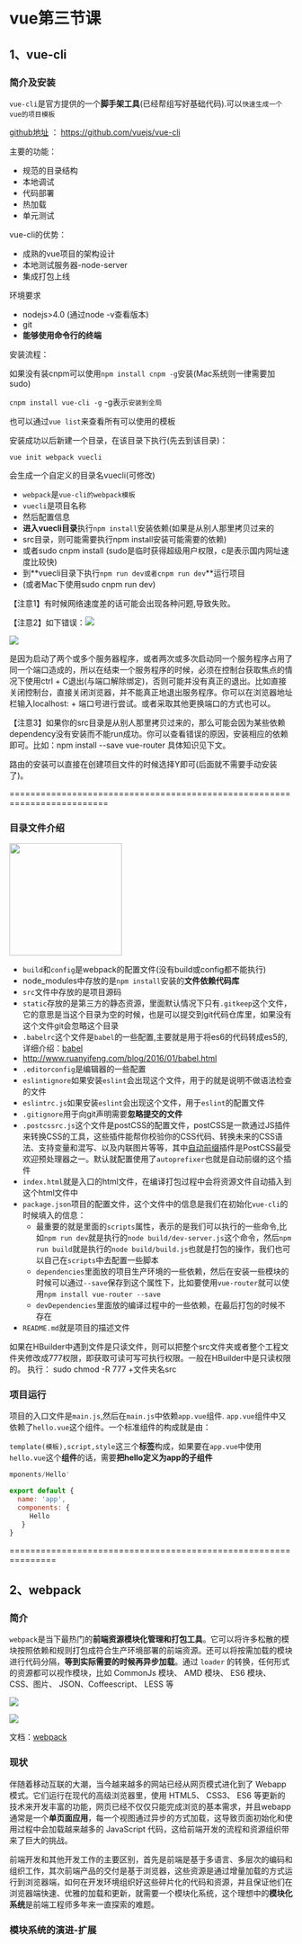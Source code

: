 # vue第三节课

## 1、vue-cli

### 简介及安装

`vue-cli`是官方提供的一个**脚手架工具**(已经帮组写好基础代码).可以`快速生成一个vue的项目模板`

[github地址](https://github.com/vuejs/vue-cli)  ： https://github.com/vuejs/vue-cli

主要的功能：

* 规范的目录结构
* 本地调试
* 代码部署
* 热加载
* 单元测试

vue-cli的优势：

* 成熟的vue项目的架构设计
* 本地测试服务器-node-server
* 集成打包上线

环境要求

* nodejs>4.0  (通过node   -v查看版本)
* git
* **能够使用命令行的终端**

安装流程：

如果没有装cnpm可以使用`npm install cnpm -g`安装(Mac系统则一律需要加sudo)

`cnpm install vue-cli -g`  -g表示`安装到全局`

也可以通过`vue list`来查看所有可以使用的模板

安装成功以后新建一个目录，在该目录下执行(先去到该目录)：

   `vue init webpack vuecli`

会生成一个自定义的目录名vuecli(可修改)

- `webpack`是`vue-cli的webpack模板`
- `vuecli`是项目名称
- 然后配置信息
- **进入vuecli目录**执行`npm install`安装依赖(如果是从别人那里拷贝过来的
- src目录，则可能需要执行npm install安装可能需要的依赖)  
- 或者sudo  cnpm install  (sudo是临时获得超级用户权限，c是表示国内网址速度比较快)
- 到**vuecli目录下执行`npm run dev或者cnpm run dev`**运行项目
- (或者Mac下使用sudo  cnpm run  dev)

【注意1】有时候网络速度差的话可能会出现各种问题,导致失败。

【注意2】如下错误：![](XXX)

![](http://i2.muimg.com/567571/c6f87475c1456107.png)

是因为启动了两个或多个服务器程序，或者两次或多次启动同一个服务程序占用了同一个端口造成的，所以在结束一个服务程序的时候，必须在控制台获取焦点的情况下使用ctrl + C退出(与端口解除绑定)，否则可能并没有真正的退出。比如直接关闭控制台，直接关闭浏览器，并不能真正地退出服务程序。你可以在浏览器地址栏输入localhost: + 端口号进行尝试。或者采取其他更换端口的方式也可以。

【注意3】如果你的src目录是从别人那里拷贝过来的，那么可能会因为某些依赖dependency没有安装而不能run成功。你可以查看错误的原因，安装相应的依赖即可。比如：npm install --save  vue-router   具体知识见下文。

路由的安装可以直接在创建项目文件的时候选择Y即可(后面就不需要手动安装了)。

=========================================================================

### 目录文件介绍

<img src="http://i4.buimg.com/567571/60cdfa675f15418a.jpg" width="200">

* `build`和`config`是webpack的配置文件(没有build或config都不能执行)
* node_modules中存放的是`npm install`安装的**文件依赖代码库**
* `src`文件中存放的是项目源码
* `static`存放的是第三方的静态资源，里面默认情况下只有`.gitkeep`这个文件，它的意思是当这个目录为空的时候，也是可以提交到git代码仓库里，如果没有这个文件git会忽略这个目录
* `.babelrc`这个文件是`babel`的一些配置,主要就是用于将es6的代码转成es5的,详细介绍：[babel](http://www.ruanyifeng.com/blog/2016/01/babel.html)
* http://www.ruanyifeng.com/blog/2016/01/babel.html
* `.editorconfig`是编辑器的一些配置
* `eslintignore`如果安装`eslint`会出现这个文件，用于的就是说明不做语法检查的文件
* `eslintrc.js`如果安装`eslint`会出现这个文件，用于`eslint`的配置文件
* `.gitignore`用于向git声明需要**忽略提交的文件**
* `.postcssrc.js`这个文件是postCSS的配置文件，postCSS是一款通过JS插件来转换CSS的工具，这些插件能帮你校验你的CSS代码、转换未来的CSS语法、支持变量和混写、以及内联图片等等，其中[自动前缀](https://github.com/postcss/autoprefixer)插件是PostCSS最受欢迎预处理器之一。默认就配置使用了`autoprefixer`也就是自动前缀的这个插件
* `index.html`就是入口的html文件，在编译打包过程中会将资源文件自动插入到这个html文件中
* `package.json`项目的配置文件，这个文件中的信息是我们在初始化`vue-cli`的时候填入的信息：
  * 最重要的就是里面的`scripts`属性，表示的是我们可以执行的一些命令,比如`npm run dev`就是执行的`node build/dev-server.js`这个命令，然后`npm run build`就是执行的`node build/build.js`也就是打包的操作，我们也可以自己在`scripts`中去配置一些脚本
  * `dependencies`里面放的项目生产环境的一些依赖，然后在安装一些模块的时候可以通过`--save`保存到这个属性下，比如要使用`vue-router`就可以使用`npm install vue-router --save`
  * `devDependencies`里面放的编译过程中的一些依赖，在最后打包的时候不存在
* `README.md`就是项目的描述文件


如果在HBuilder中遇到文件是只读文件，则可以把整个src文件夹或者整个工程文件夹修改成777权限，即获取可读可写可执行权限。一般在HBuilder中是只读权限的。   执行： sudo chmod -R   777   +文件夹名src


### 项目运行

项目的入口文件是`main.js`,然后在`main.js`中依赖`app.vue`组件. `app.vue`组件中又依赖了`hello.vue`这个组件。一个标准组件的构成就是由：

`template(模板),script,style`这三个**标签**构成，如果要在`app.vue`中使用`hello.vue`这个**组件**的话，需要**把hello定义为app的子组件**

```javascript
mponents/Hello'

export default {
  name: 'app',
  components: {
     Hello
   }
}
```

===============================================================

## 2、webpack

### 简介

`webpack`是当下最热门的**前端资源模块化管理和打包工具**。它可以将许多松散的模块按照依赖和规则打包成符合生产环境部署的前端资源。还可以将按需加载的模块进行代码分隔，**等到实际需要的时候再异步加载**。通过 `loader` 的转换，任何形式的资源都可以视作模块，比如 CommonJs 模块、 AMD 模块、 ES6 模块、CSS、图片、 JSON、Coffeescript、 LESS 等

![](http://webpackdoc.com/images/what-is-webpack.png)

<img src="http://webpackdoc.com/images/what-is-webpack.png" >

文档：[webpack](http://webpackdoc.com/index.html)

### 现状

伴随着移动互联的大潮，当今越来越多的网站已经从网页模式进化到了 Webapp 模式。它们运行在现代的高级浏览器里，使用 HTML5、 CSS3、 ES6 等更新的技术来开发丰富的功能，网页已经不仅仅只能完成浏览的基本需求，并且webapp通常是一个**单页面应用**，每一个视图通过异步的方式加载，这导致页面初始化和使用过程中会加载越来越多的 JavaScript 代码，这给前端开发的流程和资源组织带来了巨大的挑战。

前端开发和其他开发工作的主要区别，首先是前端是基于多语言、多层次的编码和组织工作，其次前端产品的交付是基于浏览器，这些资源是通过增量加载的方式运行到浏览器端，如何在开发环境组织好这些碎片化的代码和资源，并且保证他们在浏览器端快速、优雅的加载和更新，就需要一个模块化系统，这个理想中的**模块化系统**是前端工程师多年来一直探索的难题。



### 模块系统的演进-扩展

#### <script>标签

```html
<script src="module1.js"></script>
<script src="module2.js"></script>
<script src="libraryA.js"></script>
<script src="module3.js"></script>
```

这是最原始的 JavaScript 文件加载方式，如果把每一个文件看做是一个模块，那么他们的接口通常是暴露在全局作用域下，也就是定义在 `window` 对象中，不同模块的接口调用都是在一个作用域中，一些复杂的框架，会使用**命名空间**的概念来组织这些模块的接口，典型的例子如 [YUI](http://yuilibrary.com/) 库。

这种原始的加载方式暴露了一些显而易见的弊端：

- 全局作用域下容易造成变量冲突
- 文件只能按照 `<script>` 的书写顺序进行加载，否则可能报错
- 开发人员必须主观解决**模块和代码库的依赖关系**
- 在大型项目中各种资源难以管理，长期积累的问题导致代码库混乱不堪

#### CommonJS(普通JS)

服务器端的 Node.js 遵循 [CommonJS规范](http://wiki.commonjs.org/wiki/CommonJS)，该规范的核心思想是允许模块通过 `require` 方法来**同步加载所要依赖的其他模块**，然后通过 `exports` 或 `module.exports` 来导出需要暴露的接口。

```javascript
require("module");
require("../file.js");
exports.doStuff = function() {};
module.exports = someValue;
```

优点：

- 服务器端模块便于重用
- [NPM](https://www.npmjs.com/) 中已经有超过45万个可以使用模块包
- 简单并容易使用

缺点：

- 同步的模块加载方式不适合在浏览器环境中，同步意味着**阻塞加载**，浏览器资源是**异步加载**的
- 不能非阻塞的并行加载多个模块

实现：

- 服务器端的 [Node.js](http://www.nodejs.org/)
- [Browserify](http://browserify.org/)，浏览器端的 CommonJS 实现，可以使用 NPM 的模块，但是编译打包后的文件体积可能很大
- [modules-webmake](https://github.com/medikoo/modules-webmake)，类似Browserify，还不如 Browserify 灵活
- [wreq](https://github.com/substack/wreq)，Browserify 的前身

================================================================

####AMD

[Asynchronous Module Definition](https://github.com/amdjs/amdjs-api) 规范其实只有一个主要接口 `define(id?, dependencies?, factory)`，它要在声明模块的时候指定所有的依赖 `dependencies`，并且还要当做形参传到 `factory`中，对于依赖的模块提前执行，依赖前置。

```javascript
define("module", ["dep1", "dep2"], function(d1, d2) {
  return someExportedValue;
});
require(["module", "../file"], function(module, file) { /* ... */ });
```

优点：

- 适合在浏览器环境中**异步加载模块**
- 可以**并行加载多个模块**

缺点：

- 提高了开发成本，代码的阅读和书写比较困难，模块定义方式的语义不顺畅
- 不符合通用的模块化思维方式，是一种妥协的实现

实现：

- [RequireJS](http://requirejs.org/)
- [curl](https://github.com/cujojs/curl)

================================================================

#### CMD

[Common Module Definition](https://github.com/cmdjs/specification/blob/master/draft/module.md) 规范和 AMD 很相似，尽量保持简单，并与 CommonJS 和 Node.js 的 Modules 规范保持了很大的兼容性。

```javascript
define(function(require, exports, module) {
  var $ = require('jquery');
  var Spinning = require('./spinning');
  exports.doSomething = ...
  module.exports = ...
})
```

优点：

- 依赖就近，延迟执行
- 可以很容易在 Node.js 中运行

缺点：

- 依赖 SPM 打包，模块的加载逻辑偏重

实现：

- [Sea.js](http://seajs.org/)
- [coolie](https://github.com/cloudcome/coolie)

================================================================

#### ES6 模块

EcmaScript6 标准增加了 JavaScript 语言层面的**模块体系定义**。[ES6 模块](http://es6.ruanyifeng.com/#docs/module)的设计思想，是尽量的静态化，使得编译时就能确定模块的依赖关系，以及输入和输出的变量。CommonJS 和 AMD 模块，都只能在运行时确定这些东西。

```javascript
import "jquery";
export function doStuff() {}
module "localModule" {}
```

优点：

- 容易进行静态分析
- 面向未来的 EcmaScript 标准  如：ES7

缺点：

- 原生浏览器端还没有实现该标准
- 全新的命令字，新版的 Node.js才支持

实现：

- [Babel](https://babeljs.io/)

#### 期望的模块系统

可以兼容多种模块风格，尽量可以利用已有的代码，不仅仅只是JavaScript 模块，还有 **CSS、图片、字体等资源也需要模块化**。

==============================================================

## 单独使用webpack

# 3、Webpack入门指南

### 一、什么是 webpack？

[webpack](http://webpack.github.io/)是一款**模块加载器兼打包工具**，它能把各种资源，例如JS（含JSX）、ES6、样式（含less/sass）、图片等都作为模块来使用和处理。npm是包管理工具。

[更多webpack学习内容](https://github.com/lengziyu/learn-webpack)

[webpack详细教程http://www.cnblogs.com/jaycewu/p/6010872.html]

### 二、安装

```basic
$ npm install webpack -g   (Mac系统在npm之前加sudo)
优先使用：sudo cnpm install webpack -g (c表示国内的网站，速度更快)
```

### 三. 配置

创建 **webpack.config.js** 它的作用和gulpfile.js一样就是一个配置项，设置 webpack 任务功能。

* entry 入口文件 让webpack用哪个文件作为项目的入口
* output 出口 让webpack把处理完成的文件放在哪里
* module 模块 要用什么不同的模块来处理各种类型的文件
* plugins 用于提取多个入口文件的公共脚本部分，然后生成一个 common.js 来方便多页面之间进行复用。
* resolve 用来设置路径指向
* watch 用来监听文件有改动后执行打包

```javascript
module.exports = {
	entry:"xxx",//入口文件
	output:{//出口
		path:"",
		filename:"XXX"
	},
	module:{//模块
		loaders:[
			{test:/\.js$/,loader:""}
		]
	},
	plugins:{},
	resolve:{},
	wacth:true
}
```



### webpack命令

```basic
//直接运行webpack.config.js来打包
$ webpack 

[注意]如果找不到某些插件，则需要在当前目录下和全局目录下各安装一个webpack，这样才能找到某些插件
sudo cnpm install webpack --save-dev
生成一个node_modules才行。

//压缩混淆脚本(使用-p选项)
$ webpack -p    
```

=================================================================

## 在vue-cli中使用webpack

我们可以先从`npm run dev`这个入口开始去分析它.

`npm run dev`其实执行的就是`"dev": "node build/dev-server.js"`这个代码

`build/dev-server.js`这个文件主要是启动一个**node服务器**

在`dev-server.js`中我们可以看到关于`webpackConfig`的配置引入了一个`./webpack.dev.conf`的文件，在`./webpack.dev.conf`文件中又依赖了`./webpack.base.conf`的文件，然后这个`webpack.base.conf`文件就是`webpack`的配置文件了.

### 分析webpack.base.conf的结构

[webpack2.x最新版文档](http://www.css88.com/doc/webpack2/concepts/)

#### entry

入口的配置，它表示webpack编译的入口是指向这个src下的`main.js`

#### output

输出的配置

* `path`:`config.build.assetsRoot`表示输出的一个文件路径，对应的就是`config/index.js`下的`build.assetsRoot`，意思就是会在根目录下创建一个叫dist的文件目录(文件名可修改)
* `filename`：输出文件的名称,`[name]`获取的是`entry`的键，它是一个变量
* `publicPath`:请求的静态资源绝对路径
####resolve

引入的一些模块相关配置

* `extensions`自动补全引入文件的文件后缀
  * `fallback`：**指向的是node_modules文件夹，就是在require找不到这个模块的时候，会去node_modules里面查找**
  * `alias`:提供一些别名
####[module](http://www.css88.com/doc/webpack2/configuration/module/)

这些选项决定了如何处理项目中的[不同类型的模块](http://www.css88.com/doc/webpack2/concepts/modules)，也是webpack最核心的功能

* `rules`:创建模块时，匹配请求的[规则](http://www.css88.com/doc/webpack2/configuration/module/#rule)数组。这些规则能够修改模块的创建方式。这些规则能够对模块(module)应用**加载器(loader)**，或者修改解析器(parser)
  * [加载器](http://www.css88.com/doc/webpack2/loaders/)   loader
  * `include`：只对指定文件目录处理
  * `options`：属性为字符串或对象。值可以传递到 loader 中，将其理解为 loader 选项，由于兼容性原因，也可能有 `query` 属性，它是 `options` 属性的别名。使用 `options` 属性替代
    * `limit`:当文件大小小于10kb的时候，会生成base64串，如果超过的话就会单独生成一个文件，规则就是用`utils.assetsPath`去生成 

#### [plugins](http://www.css88.com/doc/webpack2/plugins/)

插件，webpack 自身的多数功能都使用这个插件接口。这个插件接口使 webpack 变得**极其灵活**

常用的：

* [HotModuleReplacementPlugin](http://www.tuicool.com/articles/aiEva2Q)

  **热更新插件**

* [HtmlWebpackPlugin](http://www.cnblogs.com/haogj/p/5160821.html),该插件可以简化创建调用webpack bundles的html文件


==============================================================

## 4、vue常用插件之vue-router

### 什么是**前端路由?**

根据不同的地址跳转到不同的页面，提到**前端路由**就不得不提**SPA单页应用**，单页面应用就是视觉感觉是页面的切换，但页面其实一直没有刷新，我们是通过js来让页面看起来好像是跳转到了另外一个页面。很多时候项目文件中也只有一个`.html`文件。不需要跟服务器频繁的进行交互，只需要通过**ajax**来**在切换的时候获取最新的数据**，而**不需要把整个页面都重新加载**。而前端路由是**实实在在地切换浏览器地址**，但确实通过js来控制切换的。

[api文档](https://router.vuejs.org/zh-cn/)

### 安装及基础

* 在终端中进入到你的项目目录: `cd 项目路径`
* 在项目目录下执行：`npm install vue-router --save`。后面加上`--save`的原因是要将`vue-router`添加到`package.json`的依赖中(可以在安装完之后去package.json中查看dependencies中是否有vue-router部分)
* 顺序这样也可以：`sudo  npm install --save vue-router`
* 然后在可以项目中引入`vue-router`，比如在`main.js`中

```javascript
/// The Vue build version to load with the `import` command
// (runtime-only or standalone) has been set in webpack.base.conf with an alias.
import Vue from 'vue'
import App from './App'
// 1.引入vue-router及组件
import Router from 'vue-router'
import Hello from './components/Hello'
import Orange from './components/Orange'
import Banana from './components/Banana'

// 2.使用vue-router
Vue.use(Router)
// 3.实例化router这个类
let router = new Router({
	// 5.做映射,什么样的地址,跳转到什么样的页面
	routes:[
		{
          	// path:路径
			path:'/',
          	// 跳转的组件
			component:Hello
		},
		{
			path:'/orange',
			component:Orange
		},
		{
			path:'/banana',
			component:Banana
		}
	]
})

Vue.config.productionTip = false

/* eslint-disable no-new */
new Vue({
  el: '#app',
  // 4.在vue实例中使用router
  router,
  template: '<App/>',
  components: { App }
})
```

然后在`App.vue`中指定路由的位置，使用`router-view`这个组件

```html
<template>
  <div id="app">
    <img src="./assets/logo.png">
   	<!--指定路由位置-->
    <router-view></router-view>
  </div>
</template>

<script>
// import Hello from './components/Hello'

export default {
  name: 'app',
  components: {
    // Hello
  }
}
</script>

<style>
#app {
  font-family: 'Avenir', Helvetica, Arial, sans-serif;
  -webkit-font-smoothing: antialiased;
  -moz-osx-font-smoothing: grayscale;
  text-align: center;
  color: #2c3e50;
  margin-top: 60px;
}
</style>
```

然后可以在浏览器中修改地址来实现跳转：`http://localhost:8080/#/banana`

### html5 History模式

`vue-router` 默认 为**hash 模式** —— 使用 URL 的 hash 来模拟一个完整的 URL，于是当 URL 改变时，页面不会重新加载。

如果不想要很丑的 hash，我们可以用路由的 **history 模式**，这种模式充分利用 `history.pushState` API 来完成 URL 跳转而无须重新加载页面。使用history的模式无锚点符号#

```javascript
const router = new Router({
  mode: 'history',
  routes: [...]
})
```

当你使用 history 模式时，URL 就像正常的 url，例如 `http://yoursite.com/user/id`，也好看！

### 页面中的跳转

在页面中的跳转可以使用`router-link`组件.它有一个`to`的属性**用于指定跳转的地址**:

```html
 <router-link v-bind:to="{path:'/orange'}">跳转到orange</router-link>
 <router-link v-bind:to="{path:'/banana'}">跳转到banana</router-link>
 <router-link v-bind:to="{path:'/'}">返回首页</router-link>
```

当然`v-bind:to`也可以缩写为`:to`

==============================================================

### 路由参数

以前我们页面之间的参数是**通过`?`号后面的键值对来传递的**，比如：

`http://localhost:8080/?user=xx&pass=12345`

然后在`vue-router`中是以`:`号开头作为我们的参数的，比如：

```javascript
{
  path:'/orange/:color',
  component:Orange
}
```

`:color`就是我们的参数，在地址栏中写入：`http://localhost:8080/orange/red`, red就是我们参数的值，可以通过`this.$route.parms`来获取到参数. 比如要获取传过来的red，就可以通过下面的代码：

```html
<template>
  <div class="orange">
    我是orange橙子
    <button @click="getParams">获取参数</button>
  </div>
</template>
<script type="text/javascript">
export default {
  methods:{
    getParams(){
        console.log(this.$route.params)
    }
  }
}
</script>
```

**这种方式就是固定死了**,如果在地址栏中没有参数是跳转不到`orange`这个页面的，作为变通你还可以使用`query`的方式传参。

```html
<router-link v-bind:to="{path:'orange',query:{color:'red'}}">跳转到orange</router-link>
```

在跳转到地址栏中显示的就是：`http://localhost:8080/orange?color=red`，然后通过`this.$route.query`获取传过来的值，**这种方式就算是没有参数也会正常跳转**到`orange`：

```html
<template>
  <div class="orange">
    我是orange橙子
    <button @click="getQuery">获取参数</button>
  </div>
</template>
<script type="text/javascript">
export default {
  methods:{
    getQuery(){
      console.log(this.$route.query)
    }
  }
}
</script>
```

==============================================================

### 路由嵌套

实际生活中的应用界面，通常由**多层嵌套的组件**组合而成。同样地，URL 中各段动态路径**也按某种结构对应嵌套的各层组件**

比如在要在orange组件中添加一个**子路由**，可以通过配置`children`来实现：

比如我编写了一个组件叫`RedOrange`,代码如下：

```html
<template>
  <div class="orange">
      我是红色的橙子
  </div>
</template>
<script type="text/javascript">
	
</script>
```

想把他作为我orange的子路由，修改`main.js`中关于orange的配置：

```javascript
{
  path:'/orange',
    component:Orange,
      children:[
        {
          path:'red',
          component:RedOrange
        }
      ]
}
```

`children`接受的是一个**数组**，就是说在`orange`下可以定义多个子路由，子路由的核心参数就是`path`和`component`定义的就是路径和子组件，**要注意，以 / 开头的嵌套路径会被当作【根路径】。 这让你充分的使用嵌套组件而无须设置嵌套的路径。**所以`path`中的`red`是不加`/`线的

然后在`orange`需要显示子路由的位置添加`router-view`：

```html
<template>
  <div class="orange">
    我是orange橙子
    <button @click="getQuery">获取参数</button>
    <router-view></router-view>
  </div>
</template>
<script type="text/javascript">
export default {
  methods:{
    getQuery(){
      console.log(this.$route.query)
    }
  }
}
</script>
```

如果想跳转到`RedOrange`页面也是可以通过`router-link`来实现的，比如在`app.vue`中添加一个`router-link`:

```html
<template>
  <div id="app">
    <img src="./assets/logo.png">
    <router-view></router-view>
    <router-link v-bind:to="{path:'/orange',query:{color:'red'}}">跳转到orange</router-link>
    <router-link v-bind:to="{path:'/banana'}">跳转到banana</router-link>
    <router-link v-bind:to="{path:'/'}">返回首页</router-link>
    <router-link v-bind:to="{path:'/orange/red'}">跳转到Redorange</router-link>
  </div>
</template>
```

**注意：路径如果不加/线，那就是个相对路径，默认跳转就是基于当前路径开始的,比如如果跳转orange的path没加/，那在RedOrange中点跳转到orange的时候路径是`localhost:8080/orange/orange?color=red`**即会将/orange/red中的red覆盖掉，用orange？color=red代替。

==============================================================

### 重定向

```javascript
{
  path:'/',
  redirect:'/orange'
}
```

redirect：重定向地址

==============================================================

### 为页面跳转添加【动画】

为**页面跳转**添加动画的方式跟为**组件**加动画的方法是一样的:

```html
<!-- transition添加过渡 -->
    <transition name="fade">
      <!-- 缓存已访问过的组件 -->
       <keep-alive>
          <router-view></router-view>
       </keep-alive>
    </transition>
```

```css
.fade-enter-active, .fade-leave-active {
  transition: opacity .5s
}
.fade-enter, .fade-leave-active {
  opacity: 0
}
```


==============================================================